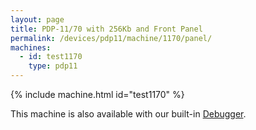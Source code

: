 ```yaml
---
layout: page
title: PDP-11/70 with 256Kb and Front Panel
permalink: /devices/pdp11/machine/1170/panel/
machines:
  - id: test1170
    type: pdp11
---
```


{% include machine.html id="test1170" %}

This machine is also available with our built-in [Debugger](debugger/).
